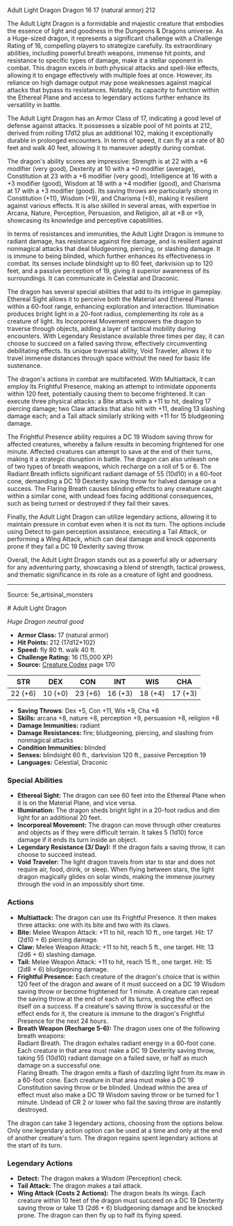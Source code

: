 <MonsterName/>Adult Light Dragon</MonsterName>
<CreatureType/>Dragon</CreatureType>
<CR/>16</CR>
<AC/>17 (natural armor)</AC>
<HP/>212</HP>
<summary>The Adult Light Dragon is a formidable and majestic creature that embodies the essence of light and goodness in the Dungeons & Dragons universe. As a Huge-sized dragon, it represents a significant challenge with a Challenge Rating of 16, compelling players to strategize carefully. Its extraordinary abilities, including powerful breath weapons, immense hit points, and resistance to specific types of damage, make it a stellar opponent in combat. This dragon excels in both physical attacks and spell-like effects, allowing it to engage effectively with multiple foes at once. However, its reliance on high damage output may pose weaknesses against magical attacks that bypass its resistances. Notably, its capacity to function within the Ethereal Plane and access to legendary actions further enhance its versatility in battle.</summary>

<detail>

The Adult Light Dragon has an Armor Class of 17, indicating a good level of defense against attacks. It possesses a sizable pool of hit points at 212, derived from rolling 17d12 plus an additional 102, making it exceptionally durable in prolonged encounters. In terms of speed, it can fly at a rate of 80 feet and walk 40 feet, allowing it to maneuver adeptly during combat. 

The dragon's ability scores are impressive: Strength is at 22 with a +6 modifier (very good), Dexterity at 10 with a +0 modifier (average), Constitution at 23 with a +6 modifier (very good), Intelligence at 16 with a +3 modifier (good), Wisdom at 18 with a +4 modifier (good), and Charisma at 17 with a +3 modifier (good). Its saving throws are particularly strong in Constitution (+11), Wisdom (+9), and Charisma (+8), making it resilient against various effects. It is also skilled in several areas, with expertise in Arcana, Nature, Perception, Persuasion, and Religion, all at +8 or +9, showcasing its knowledge and perceptive capabilities.

In terms of resistances and immunities, the Adult Light Dragon is immune to radiant damage, has resistance against fire damage, and is resilient against nonmagical attacks that deal bludgeoning, piercing, or slashing damage. It is immune to being blinded, which further enhances its effectiveness in combat. Its senses include blindsight up to 60 feet, darkvision up to 120 feet, and a passive perception of 19, giving it superior awareness of its surroundings. It can communicate in Celestial and Draconic.

The dragon has several special abilities that add to its intrigue in gameplay. Ethereal Sight allows it to perceive both the Material and Ethereal Planes within a 60-foot range, enhancing exploration and interaction. Illumination produces bright light in a 20-foot radius, complementing its role as a creature of light. Its Incorporeal Movement empowers the dragon to traverse through objects, adding a layer of tactical mobility during encounters. With Legendary Resistance available three times per day, it can choose to succeed on a failed saving throw, effectively circumventing debilitating effects. Its unique traversal ability, Void Traveler, allows it to travel immense distances through space without the need for basic life sustenance.

The dragon's actions in combat are multifaceted. With Multiattack, it can employ its Frightful Presence, making an attempt to intimidate opponents within 120 feet, potentially causing them to become frightened. It can execute three physical attacks: a Bite attack with a +11 to hit, dealing 17 piercing damage; two Claw attacks that also hit with +11, dealing 13 slashing damage each; and a Tail attack similarly striking with +11 for 15 bludgeoning damage.

The Frightful Presence ability requires a DC 19 Wisdom saving throw for affected creatures, whereby a failure results in becoming frightened for one minute. Affected creatures can attempt to save at the end of their turns, making it a strategic disruption in battle. The dragon can also unleash one of two types of breath weapons, which recharge on a roll of 5 or 6. The Radiant Breath inflicts significant radiant damage of 55 (10d10) in a 60-foot cone, demanding a DC 19 Dexterity saving throw for halved damage on a success. The Flaring Breath causes blinding effects to any creature caught within a similar cone, with undead foes facing additional consequences, such as being turned or destroyed if they fail their saves.

Finally, the Adult Light Dragon can utilize legendary actions, allowing it to maintain pressure in combat even when it is not its turn. The options include using Detect to gain perception assistance, executing a Tail Attack, or performing a Wing Attack, which can deal damage and knock opponents prone if they fail a DC 19 Dexterity saving throw.

Overall, the Adult Light Dragon stands out as a powerful ally or adversary for any adventuring party, showcasing a blend of strength, tactical prowess, and thematic significance in its role as a creature of light and goodness.</detail>



---

Source: 5e_artisinal_monsters

<statblock>
# Adult Light Dragon

*Huge* *Dragon* *neutral good*

- **Armor Class:** 17 (natural armor)
- **Hit Points:** 212 (17d12+102)
- **Speed:** fly 80 ft. walk 40 ft.
- **Challenge Rating:** 16 (15,000 XP)
- **Source:** [Creature Codex](https://koboldpress.com/kpstore/product/creature-codex-for-5th-edition-dnd) page 170

| STR | DEX | CON | INT | WIS | CHA |
| --- | --- | --- | --- | --- | --- |
| 22 (+6) | 10 (+0) | 23 (+6) | 16 (+3) | 18 (+4) | 17 (+3) |

- **Saving Throws**: Dex +5, Con +11, Wis +9, Cha +8
- **Skills:** arcana +8, nature +8, perception +9, persuasion +8, religion +8
- **Damage Immunities:** radiant
- **Damage Resistances:** fire; bludgeoning, piercing, and slashing from nonmagical attacks
- **Condition Immunities:** blinded
- **Senses:** blindsight 60 ft., darkvision 120 ft., passive Perception 19
- **Languages:** Celestial, Draconic

### Special Abilities

- **Ethereal Sight:** The dragon can see 60 feet into the Ethereal Plane when it is on the Material Plane, and vice versa.
- **Illumination:** The dragon sheds bright light in a 20-foot radius and dim light for an additional 20 feet.
- **Incorporeal Movement:** The dragon can move through other creatures and objects as if they were difficult terrain. It takes 5 (1d10) force damage if it ends its turn inside an object.
- **Legendary Resistance (3/ Day):** If the dragon fails a saving throw, it can choose to succeed instead.
- **Void Traveler:** The light dragon travels from star to star and does not require air, food, drink, or sleep. When flying between stars, the light dragon magically glides on solar winds, making the immense journey through the void in an impossibly short time.

### Actions

- **Multiattack:** The dragon can use its Frightful Presence. It then makes three attacks: one with its bite and two with its claws.
- **Bite:** Melee Weapon Attack: +11 to hit, reach 10 ft., one target. Hit: 17 (2d10 + 6) piercing damage.
- **Claw:** Melee Weapon Attack: +11 to hit, reach 5 ft., one target. Hit: 13 (2d6 + 6) slashing damage.
- **Tail:** Melee Weapon Attack: +11 to hit, reach 15 ft., one target. Hit: 15 (2d8 + 6) bludgeoning damage.
- **Frightful Presence:** Each creature of the dragon's choice that is within 120 feet of the dragon and aware of it must succeed on a DC 19 Wisdom saving throw or become frightened for 1 minute. A creature can repeat the saving throw at the end of each of its turns, ending the effect on itself on a success. If a creature's saving throw is successful or the effect ends for it, the creature is immune to the dragon's Frightful Presence for the next 24 hours.
- **Breath Weapon (Recharge 5-6):** The dragon uses one of the following breath weapons:<br>Radiant Breath. The dragon exhales radiant energy in a 60-foot cone. Each creature in that area must make a DC 19 Dexterity saving throw, taking 55 (10d10) radiant damage on a failed save, or half as much damage on a successful one.<br>Flaring Breath. The dragon emits a flash of dazzling light from its maw in a 60-foot cone. Each creature in that area must make a DC 19 Constitution saving throw or be blinded. Undead within the area of effect must also make a DC 19 Wisdom saving throw or be turned for 1 minute. Undead of CR 2 or lower who fail the saving throw are instantly destroyed.

The dragon can take 3 legendary actions, choosing from the options below. Only one legendary action option can be used at a time and only at the end of another creature's turn. The dragon regains spent legendary actions at the start of its turn.

### Legendary Actions

- **Detect:** The dragon makes a Wisdom (Perception) check.
- **Tail Attack:** The dragon makes a tail attack.
- **Wing Attack (Costs 2 Actions):** The dragon beats its wings. Each creature within 10 feet of the dragon must succeed on a DC 19 Dexterity saving throw or take 13 (2d6 + 6) bludgeoning damage and be knocked prone. The dragon can then fly up to half its flying speed.
</statblock>


